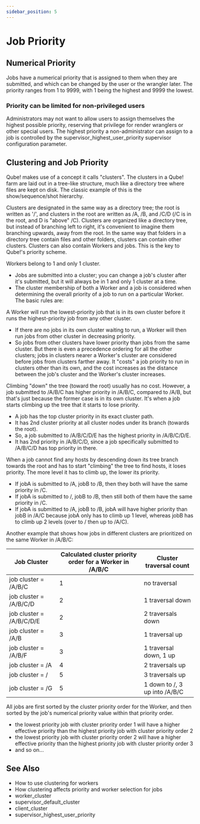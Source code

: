 ```yaml
---
sidebar_position: 5
---
```


# Job Priority

## Numerical Priority
Jobs have a numerical priority that is assigned to them when they are submitted, and which can be changed by the user or the wrangler later. The priority ranges from 1 to 9999, with 1 being the highest and 9999 the lowest. 

### Priority can be limited for non-privileged users
Administrators may not want to allow users to assign themselves the highest possible priority, reserving that privilege for render wranglers or other special users.  The highest priority a non-administrator can assign to a job is controlled by the supervisor_highest_user_priority supervisor configuration parameter.

## Clustering and Job Priority
Qube! makes use of a concept it calls "clusters". The clusters in a Qube! farm are laid out in a tree-like structure, much like a directory tree where files are kept on disk. The classic example of this is the show/sequence/shot hierarchy.
 
Clusters are designated in the same way as a directory tree; the root is written as '/', and clusters in the root are written as /A, /B, and /C/D (/C is in the root, and D is "above" /C). Clusters are organized like a directory tree, but instead of branching left to right, it's convenient to imagine them branching upwards, away from the root. In the same way that folders in a directory tree contain files and other folders, clusters can contain other clusters. Clusters can also contain Workers and jobs. This is the key to Qube!'s priority scheme.

Workers belong to 1 and only 1 cluster.
-	Jobs are submitted into a cluster; you can change a job's cluster after it's submitted, but it will always be in 1 and only 1 cluster at a time.
-	The cluster membership of both a Worker and a job is considered when determining the overall priority of a job to run on a particular Worker. The basic rules are: 

A Worker will run the lowest-priority job that is in its own cluster before it runs the highest-priority job from any other cluster.
-	If there are no jobs in its own cluster waiting to run, a Worker will then run jobs from other cluster in decreasing priority.
-	So jobs from other clusters have lower priority than jobs from the same cluster. But there is even a precedence ordering for all the other clusters; jobs in clusters nearer a Worker's cluster are considered before jobs from clusters farther away. It "costs" a job priority to run in clusters other than its own, and the cost increases as the distance between the job's cluster and the Worker's cluster increases.

Climbing "down" the tree (toward the root) usually has no cost. However, a job submitted to /A/B/C has higher priority in /A/B/C, compared to /A/B, but that's just because the former case is in its own cluster. It's when a job starts climbing up the tree that it starts to lose priority.

-	A job has the top cluster priority in its exact cluster path.
-	It has 2nd cluster priority at all cluster nodes under its branch (towards the root).
-	So, a job submitted to /A/B/C/D/E has the highest priority in /A/B/C/D/E.
-	It has 2nd priority in /A/B/C/D, since a job specifically submitted to /A/B/C/D has top priority in there.

When a job cannot find any hosts by descending down its tree branch towards the root and has to start "climbing" the tree to find hosts, it loses priority. The more level it has to climb up, the lower its priority. 

-	If jobA is submitted to /A, jobB to /B, then they both will have the same priority in /C.
-	If jobA is submitted to /, jobB to /B, then still both of them have the same priority in /C.
-	If jobA is submitted to /A, jobB to /B, jobA will have higher priority than jobB in /A/C because jobA only has to climb up 1 level, whereas jobB has to climb up 2 levels (over to / then up to /A/C).

Another example that shows how jobs in different clusters are prioritized on the same Worker in /A/B/C:

| Job Cluster | Calculated cluster priority order for a Worker in /A/B/C | Cluster traversal count |
| ---         | ---                                                      | ---                     |
| job cluster = /A/B/C | 1 | no traversal |
| job cluster = /A/B/C/D | 2 | 1 traversal down |
| job cluster = /A/B/C/D/E | 2 | 2 traversals down |
| job cluster = /A/B | 3 | 1 traversal up |
| job cluster = /A/B/F | 3 | 1 traversal down, 1 up |
| job cluster = /A | 4 | 2 traversals up |
| job cluster = / | 5 | 3 traversals up |
| job cluster = /G | 5 | 1 down to /, 3 up into /A/B/C |

 
All jobs are first sorted by the cluster priority order for the Worker, and then sorted by the job's numerical priority value within that priority order.

-	the lowest priority job with cluster priority order 1 will have a higher effective priority than the highest priority job with cluster priority order 2
-	the lowest priority job with cluster priority order 2 will have a higher effective priority than the highest priority job with cluster priority order 3
-	and so on...

## See Also
- How to use clustering for workers
- How clustering affects priority and worker selection for jobs
- worker_cluster
- supervisor_default_cluster
- client_cluster
- supervisor_highest_user_priority 
